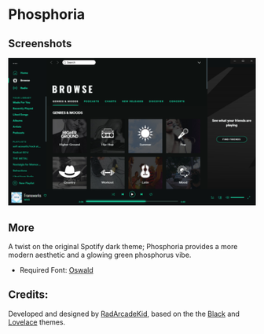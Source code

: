# Phosphoria

## Screenshots

![Phosphoria](./screenshot1.png)

## More

A twist on the original Spotify dark theme; Phosphoria provides a more modern aesthetic and a glowing green phosphorus vibe.   


 - Required Font: [Oswald](https://fonts.google.com/specimen/Oswald)

## Credits: 

Developed and designed by [RadArcadeKid](https://github.com/RadArcadeKid), based on the the [Black](https://github.com/morpheusthewhite/spicetify-themes/tree/master/Black) and [Lovelace](https://github.com/morpheusthewhite/spicetify-themes/tree/master/Lovelace) themes. 

